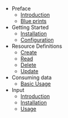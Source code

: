 - Preface
    - [Introduction](/4.0/introduction)
    - [Blue prints](/4.0/blueprints)
- Getting Started
    - [Installation](/4.0/installation)
    - [Configuration](/4.0/configuration)
- Resource Definitions
    - [Create](/4.0/create_definition)
    - [Read](/4.0/rud_definition#get)
    - [Delete](/4.0/rud_definition#delete)
    - [Update](/4.0/rud_definition#patch)
- Consuming data
    - [Basic Usage](/4.0/consuming_data)
- Input
	- [Introduction](/4.0/input)
	- [Installation](/4.0/input_installation)
	- [Usage](/4.0/input_usage)
